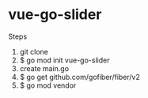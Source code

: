 # vue-go-slider

Steps
1. git clone
2. $ go mod init vue-go-slider
3. create main.go
4. $ go get github.com/gofiber/fiber/v2
5. $ go mod vendor